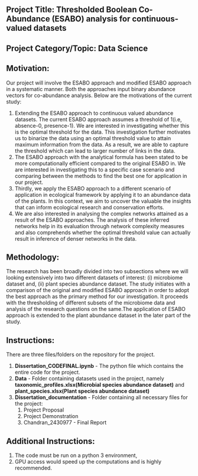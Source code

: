 ## Project Title: Thresholded Boolean Co-Abundance (ESABO) analysis for continuous-valued datasets
## Project Category/Topic:  Data Science

## Motivation:
Our project will involve the ESABO approach and modified ESABO approach in a systematic manner. Both the approaches input binary abundance vectors for co-abundance analysis. Below are the motivations of the current study:
1) Extending the ESABO approach to continuous valued abundance datasets. The current ESABO approach assumes a threshold of 1(i.e, absence-0, presence-1). We are interested in investigating whether this is the optimal threshold for the data. This investigation further motivates us to binarize the data using an optimal threshold value to attain maximum information from the data. As a result, we are able to capture the threshold which can lead to larger number of links in the data.
2) The ESABO approach with the analytical formula has been stated to be more computationally efficient compared to the original ESABO in. We are interested in investigating this to a specific case scenario and comparing between the methods to find the best one for application in our project.
3) Thirdly, we apply the ESABO approach to a different scenario of application in ecological framework by applying it to an abundance data of the plants. In this context, we aim to uncover the valuable the insights that can inform ecological research and conservation efforts.
4) We are also interested in analysing the complex networks attained as a result of the ESABO approaches. The analysis of these inferred networks help in its evaluation through network complexity measures and also comprehends whether the optimal threshold value can actually result in inference of denser networks in the data.

## Methodology:
The research has been broadly divided into two subsections where we will looking extensively into two different datasets of interest: 
(i) microbiome dataset and, 
(ii) plant species abundance dataset. 
The study initiates with a comparison of the original and modified ESABO approach in order to adopt the best approach as the primary method for our investigation. It proceeds with the thresholding of different
subsets of the microbiome data and analysis of the research questions on the same.The application of ESABO approach is extended to the plant abundance dataset in the later part of the study.

## Instructions: 
There are three files/folders on the repository for the project.
1) **Dissertation_CODEFINAL.ipynb** - The python file which contains the entire code for the project.
2) **Data** - Folder containing datasets used in the project, namely **taxonomic_profiles.xlsx(Microbial species abundance dataset)** and **plant_species.xlsx(Plant species abundance dataset)**
3) **Dissertation_documentation** - Folder containing all necessary files for the project:
   1) Project Proposal
   2) Project Demonstration
   3) Chandran_2430977 - Final Report

## Additional Instructions: 
1) The code must be run on a python 3 environment,
2) GPU access would speed up the computations and is highly recommended.
